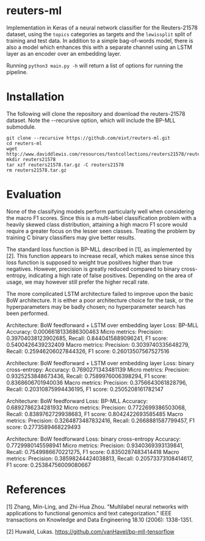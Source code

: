 # reuters-ml

Implementation in Keras of a neural network classifier for the Reuters-21578 dataset, using the `topics` categories as targets and the `lewissplit` split of training and test data. In addition to a simple bag-of-words model, there is also a model which enhances this with a separate channel using an LSTM layer as an encoder over an embedding layer.

Running ```python3 main.py -h``` will return a list of options for running the pipeline.




# Installation

The following will clone the repository and download the reuters-21578 dataset. Note the --recursive option, which will include the BP-MLL submodule.

```
git clone --recursive https://github.com/eivt/reuters-ml.git
cd reuters-ml
wget http://www.daviddlewis.com/resources/testcollections/reuters21578/reuters21578.tar.gz
mkdir reuters21578
tar xzf reuters21578.tar.gz -C reuters21578
rm reuters21578.tar.gz
```

# Evaluation

None of the classifying models perform particularly well when considering the macro F1 scores. Since this is a multi-label classification problem with a heavily skewed class distribution, attaining a high macro F1 score would require a greater focus on the lesser seen classes. Treating the problem by training C binary classifiers may give better results.

The standard loss function is BP-MLL described in [1], as implemented by [2]. This function appears to increase recall, which makes sense since this loss function is supposed to weight true positives higher than true negatives. However, precision is greatly reduced compared to binary cross-entropy, indicating a high rate of false positives. Depending on the area of usage, we may however still prefer the higher recall rate.

The more complicated LSTM architecture failed to improve upon the basic BoW architecture. It is either a poor architecture choice for the task, or the hyperparameters may be badly chosen; no hyperparameter search has been performed. 

Architecture: BoW feedforward + LSTM over embedding layer
Loss: BP-MLL
Accuracy: 0.0006618133686300463
Micro metrics:
Precision: 0.39704038123902685, Recall: 0.8440415889096241, F1 score: 0.5400426439232409
Macro metrics:
Precision: 0.3039740335648279, Recall: 0.25946206027844326, F1 score: 0.26013507567527516

Architecture: BoW feedforward + LSTM over embedding layer
Loss: binary cross-entropy:
Accuracy: 0.7690271343481139
Micro metrics:
Precision: 0.9325253848673436, Recall: 0.7589976006398294, F1 score: 0.8368606701940036
Macro metrics:
Precision: 0.3756643061828796, Recall: 0.20310875994436195, F1 score: 0.2505208161782147

Architecture: BoW feedforward
Loss: BP-MLL
Accuracy: 0.6892786234281932
Micro metrics:
Precision: 0.7722699386503068, Recall: 0.8389762729938683, F1 score: 0.8042422693585485
Macro metrics:
Precision: 0.3264873487832416, Recall: 0.2668881587799457, F1 score: 0.2773589468229493

Architecture: BoW feedforward
Loss: binary cross-entropy
Accuracy: 0.7729980145598941
Micro metrics:
Precision: 0.9340369393139841, Recall: 0.7549986670221275, F1 score: 0.8350287483414418
Macro metrics:
Precision: 0.38598244424038813, Recall: 0.20573373108414617, F1 score: 0.25384756009080667

# References
[1] Zhang, Min-Ling, and Zhi-Hua Zhou. "Multilabel neural networks with applications to functional genomics and text categorization." IEEE transactions on Knowledge and Data Engineering 18.10 (2006): 1338-1351.

[2] Huwald, Lukas. https://github.com/vanHavel/bp-mll-tensorflow